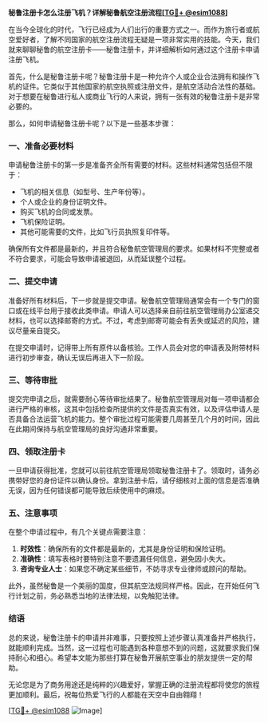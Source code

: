 **秘鲁注册卡怎么注册飞机？详解秘鲁航空注册流程[[TG💪+ @esim1088](https://t.me/s/esim1088)]**

在当今全球化的时代，飞行已经成为人们出行的重要方式之一。而作为旅行者或航空爱好者，了解不同国家的航空注册流程无疑是一项非常实用的技能。今天，我们就来聊聊秘鲁的航空注册卡——秘鲁注册卡，并详细解析如何通过这个注册卡申请注册飞机。

首先，什么是秘鲁注册卡呢？秘鲁注册卡是一种允许个人或企业合法拥有和操作飞机的证件。它类似于其他国家的航空执照或注册文件，是航空活动合法性的基础。对于想要在秘鲁进行私人或商业飞行的人来说，拥有一张有效的秘鲁注册卡是非常必要的。

那么，如何申请秘鲁注册卡呢？以下是一些基本步骤：

### 一、准备必要材料

申请秘鲁注册卡的第一步是准备齐全所有需要的材料。这些材料通常包括但不限于：
- 飞机的相关信息（如型号、生产年份等）。
- 个人或企业的身份证明文件。
- 购买飞机的合同或发票。
- 飞机保险证明。
- 其他可能需要的文件，比如飞行员执照复印件等。

确保所有文件都是最新的，并且符合秘鲁航空管理局的要求。如果材料不完整或者不符合要求，可能会导致申请被退回，从而延误整个过程。

### 二、提交申请

准备好所有材料后，下一步就是提交申请。秘鲁航空管理局通常会有一个专门的窗口或在线平台用于接收此类申请。申请人可以选择亲自前往航空管理局办公室递交材料，也可以选择邮寄的方式。不过，考虑到邮寄可能会有丢失或延迟的风险，建议尽量亲自提交。

在提交申请时，记得带上所有原件以备核验。工作人员会对您的申请表及附带材料进行初步审查，确认无误后再进入下一阶段。

### 三、等待审批

提交完申请之后，就需要耐心等待审批结果了。秘鲁航空管理局对每一项申请都会进行严格的审核，这其中包括检查所提供的文件是否真实有效，以及评估申请人是否具备合法运营飞机的能力。整个审批过程可能需要几周甚至几个月的时间，因此在此期间保持与航空管理局的良好沟通非常重要。

### 四、领取注册卡

一旦申请获得批准，您就可以前往航空管理局领取秘鲁注册卡了。领取时，请务必携带好您的身份证件以确认身份。拿到注册卡后，请仔细核对上面的信息是否准确无误，因为任何错误都可能导致后续使用中的麻烦。

### 五、注意事项

在整个申请过程中，有几个关键点需要注意：
1. **时效性**：确保所有的文件都是最新的，尤其是身份证明和保险证明。
2. **准确性**：填写表格时要特别注意不要遗漏任何信息，避免因小失大。
3. **咨询专业人士**：如果您不确定某些细节，不妨寻求专业律师或顾问的帮助。

此外，虽然秘鲁是一个美丽的国度，但其航空法规同样严格。因此，在开始任何飞行计划之前，务必熟悉当地的法律法规，以免触犯法律。

### 结语

总的来说，秘鲁注册卡的申请并非难事，只要按照上述步骤认真准备并严格执行，就能顺利完成。当然，这一过程也可能遇到各种意想不到的问题，这就要求我们保持耐心和细心。希望本文能为那些打算在秘鲁开展航空事业的朋友提供一定的帮助。

无论您是为了商务用途还是纯粹的兴趣爱好，掌握正确的注册流程都将使您的旅程更加顺利。最后，祝每位热爱飞行的人都能在天空中自由翱翔！

[[TG💪+ @esim1088](https://t.me/s/esim1088) ![Image](https://i.postimg.cc/4NQfJmqS/Snipaste-2025-05-13-00-14-12.png)]